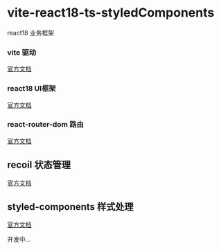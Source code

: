 # vite-react18-ts-styledComponents 
react18 业务框架

### vite 驱动

[官方文档](https://cn.vitejs.dev/)

### react18 UI框架

[官方文档](https://react.docschina.org/)

### react-router-dom 路由

[官方文档](https://github.com/remix-run/react-router/blob/main/docs/getting-started/tutorial.md)


## recoil 状态管理

[官方文档](https://recoiljs.org/zh-hans/docs/introduction/getting-started)


## styled-components 样式处理

[官方文档](https://styled-components.com/)

开发中...